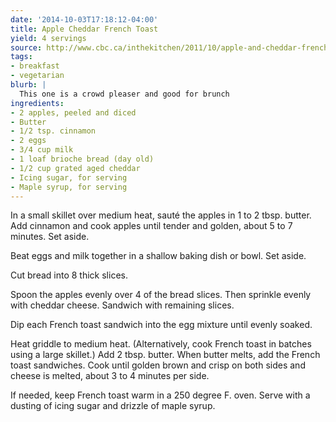 ```yaml
---
date: '2014-10-03T17:18:12-04:00'
title: Apple Cheddar French Toast
yield: 4 servings
source: http://www.cbc.ca/inthekitchen/2011/10/apple-and-cheddar-french-toast.html
tags:
- breakfast
- vegetarian
blurb: |
  This one is a crowd pleaser and good for brunch
ingredients:
- 2 apples, peeled and diced
- Butter
- 1/2 tsp. cinnamon
- 2 eggs
- 3/4 cup milk
- 1 loaf brioche bread (day old)
- 1/2 cup grated aged cheddar
- Icing sugar, for serving
- Maple syrup, for serving
---
```


In a small skillet over medium heat, sauté the apples in 1 to 2
tbsp. butter. Add cinnamon and cook apples until tender and golden, about 5
to 7 minutes. Set aside.

Beat eggs and milk together in a shallow baking dish or bowl. Set aside.

Cut bread into 8 thick slices.

Spoon the apples evenly over 4 of the bread slices. Then sprinkle evenly
with cheddar cheese. Sandwich with remaining slices.

Dip each French toast sandwich into the egg mixture until evenly soaked.

Heat griddle to medium heat. (Alternatively, cook French toast in batches
using a large skillet.) Add 2 tbsp. butter. When butter melts, add the
French toast sandwiches. Cook until golden brown and crisp on both sides and
cheese is melted, about 3 to 4 minutes per side.

If needed, keep French toast warm in a 250 degree F. oven. Serve with a
dusting of icing sugar and drizzle of maple syrup.
